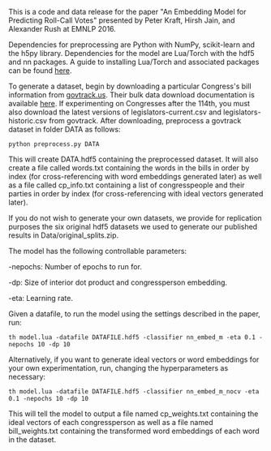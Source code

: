 This is a code and data release for the paper "An Embedding Model for Predicting Roll-Call Votes" presented by Peter Kraft, Hirsh Jain, and Alexander Rush at EMNLP 2016.

Dependencies for preprocessing are Python with NumPy, scikit-learn and the h5py library.  Dependencies for the model are Lua/Torch with the hdf5 and nn packages.  A guide to installing Lua/Torch and associated packages can be found [here](http://torch.ch/docs/getting-started.html).

To generate a dataset, begin by downloading a particular Congress's bill information from [govtrack.us](govtrack.us).  Their bulk data download documentation is available [here](govtrack.us/developers/data).  If experimenting on Congresses after the 114th, you must also download the latest versions of legislators-current.csv and legislators-historic.csv from govtrack.  After downloading, preprocess a govtrack dataset in folder DATA as follows:

    python preprocess.py DATA

This will create DATA.hdf5 containing the preprocessed dataset.  It will also create a file called words.txt containing the words in the bills in order by index (for cross-referencing with word embeddings generated later) as well as a file called cp_info.txt containing a list of congresspeople and their parties in order by index (for cross-referencing with ideal vectors generated later).

If you do not wish to generate your own datasets, we provide for replication purposes the six original hdf5 datasets we used to generate our published results in Data/original_splits.zip.

The model has the following controllable parameters:

-nepochs:  Number of epochs to run for.

-dp:  Size of interior dot product and congressperson embedding.

-eta:  Learning rate.

Given a datafile, to run the model using the settings described in the paper, run:

    th model.lua -datafile DATAFILE.hdf5 -classifier nn_embed_m -eta 0.1 -nepochs 10 -dp 10

Alternatively, if you want to generate ideal vectors or word embeddings for your own experimentation, run, changing the hyperparameters as necessary:

    th model.lua -datafile DATAFILE.hdf5 -classifier nn_embed_m_nocv -eta 0.1 -nepochs 10 -dp 10

This will tell the model to output a file named cp_weights.txt containing the ideal vectors of each congressperson as well as a file named bill_weights.txt containing the transformed word embeddings of each word in the dataset.
